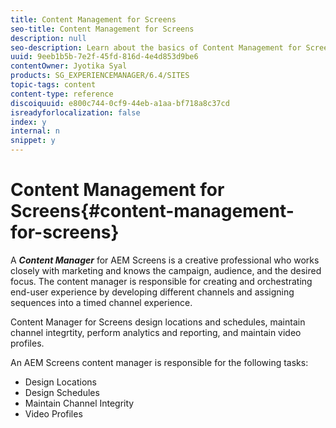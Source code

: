 ```yaml
---
title: Content Management for Screens
seo-title: Content Management for Screens
description: null
seo-description: Learn about the basics of Content Management for Screens.
uuid: 9eeb1b5b-7e2f-45fd-816d-4e4d853d9be6
contentOwner: Jyotika Syal
products: SG_EXPERIENCEMANAGER/6.4/SITES
topic-tags: content
content-type: reference
discoiquuid: e800c744-0cf9-44eb-a1aa-bf718a8c37cd
isreadyforlocalization: false
index: y
internal: n
snippet: y
---
```


# Content Management for Screens{#content-management-for-screens}

A ***Content Manager*** for AEM Screens is a creative professional who works closely with marketing and knows the campaign, audience, and the desired focus. The content manager is responsible for creating and orchestrating end-user experience by developing different channels and assigning sequences into a timed channel experience.

Content Manager for Screens design locations and schedules, maintain channel integrtity, perform analytics and reporting, and maintain video profiles.

An AEM Screens content manager is responsible for the following tasks:

* Design Locations
* Design Schedules
* Maintain Channel Integrity
* Video Profiles

